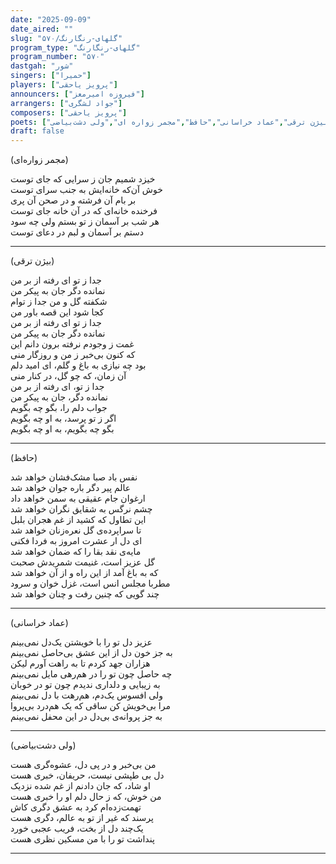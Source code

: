 ```yaml
---
date: "2025-09-09"
date_aired: ""
slug: "گلهای-رنگارنگ/۵۷۰"
program_type: "گلهای-رنگارنگ"
program_number: "۵۷۰"
dastgah: "شور"
singers: ["حمیرا"]
players: ["پرویز یاحقی"]
announcers: ["فیروزه امیرمعز"]
arrangers: ["جواد لشگری"]
composers: ["پرویز یاحقی"]
poets: ["بیژن ترقی","عماد خراسانی","حافظ","مجمر زواره ای","ولی دشت‌بیاضی"]
draft: false
---
```



(مجمر زواره‌ای)  

خیزد شمیم جان ز سرایی که جای توست  
خوش آن‌که خانه‌ایش به جنب سرای توست  
بر بام آن فرشته و در صحن آن پری  
فرخنده خانه‌ای که در آن خانه جای توست  
هر شب بر آسمان ز تو بستم ولی چه سود  
دستم بر آسمان و لبم در دعای توست  

---

(بیژن ترقی)  

جدا ز تو ای رفته از بر من  
نمانده دگر جان به پیکر من  
شکفته گل و من جدا ز توام  
کجا شود این قصه باور من  
جدا ز تو ای رفته از بر من  
نمانده دگر جان به پیکر من  
غمت ز وجودم نرفته برون دانم این  
که کنون بی‌خبر ز من و روزگار منی  
بود چه نیازی به باغ و گلم، ای امید دلم  
آن زمان، که چو گل، در کنار منی  
جدا ز تو، ای رفته از بر من  
نمانده دگر، جان به پیکر من  
جواب دلم را، بگو چه بگویم  
اگر ز تو پرسد، به او چه بگویم  
بگو چه بگویم، به او چه بگویم  

---

(حافظ)  

نفس باد صبا مشک‌فشان خواهد شد  
عالم پیر دگر باره جوان خواهد شد  
ارغوان جام عقیقی به سمن خواهد داد  
چشم نرگس به شقایق نگران خواهد شد  
این تطاول که کشید از غم هجران بلبل  
تا سراپرده‌ی گل نعره‌زنان خواهد شد  
ای دل ار عشرت امروز به فردا فکنی  
مایه‌ی نقد بقا را که ضمان خواهد شد  
گل عزیز است، غنیمت شمریدش صحبت  
که به باغ آمد از این راه و از آن خواهد شد  
مطربا مجلس انس است، غزل خوان و سرود  
چند گویی که چنین رفت و چنان خواهد شد

---

(عماد خراسانی)

عزیز دل تو را با خویشتن یک‌دل نمی‌بینم  
به جز خون دل از این عشق بی‌حاصل نمی‌بینم  
هزاران جهد کردم تا به راهت آورم لیکن  
چه حاصل چون تو را در هم‌رهی مایل نمی‌بینم  
به زیبایی و دلداری ندیدم چون تو در خوبان  
ولی افسوس یک‌دم، هم‌رهت با دل نمی‌بینم  
مرا بی‌خویش کن ساقی که یک هم‌درد بی‌پروا  
به جز پروانه‌ی بی‌دل در این محفل نمی‌بینم  

---

(ولی دشت‌بیاضی)  

من بی‌خبر و در پی دل، عشوه‌گری هست  
دل بی طپشی نیست، حریفان، خبری هست  
او شاد، که جان دادنم از غم شده نزدیک  
من خوش، که ز حال دلم او را خبری هست  
تهمت‌زده‌ام کرد به عشق دگری کاش  
پرسند که غیر از تو به عالم، دگری هست  
یک‌چند دل از بخت، فریب عجبی خورد  
پنداشت تو را با من مسکین نظری هست

---

